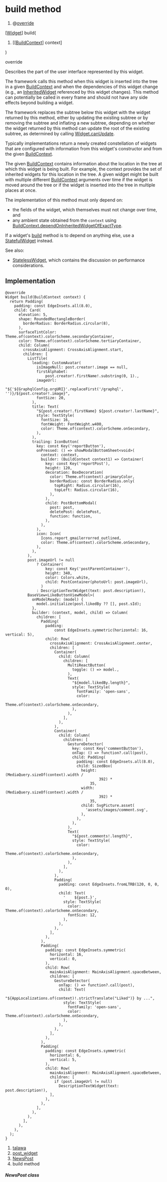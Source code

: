 
<div>

# build method

</div>


<div>

1.  @[override](https://api.flutter.dev/flutter/dart-core/override-constant.html)

</div>

[[Widget](https://api.flutter.dev/flutter/widgets/Widget-class.html)]
build(

1.  [[[BuildContext](https://api.flutter.dev/flutter/widgets/BuildContext-class.md)]
    context]

)


override




Describes the part of the user interface represented by this widget.

The framework calls this method when this widget is inserted into the
tree in a given
[BuildContext](https://api.flutter.dev/flutter/widgets/BuildContext-class.html)
and when the dependencies of this widget change (e.g., an
[InheritedWidget](https://api.flutter.dev/flutter/widgets/InheritedWidget-class.md)
referenced by this widget changes). This method can potentially be
called in every frame and should not have any side effects beyond
building a widget.

The framework replaces the subtree below this widget with the widget
returned by this method, either by updating the existing subtree or by
removing the subtree and inflating a new subtree, depending on whether
the widget returned by this method can update the root of the existing
subtree, as determined by calling
[Widget.canUpdate](https://api.flutter.dev/flutter/widgets/Widget/canUpdate.html).

Typically implementations return a newly created constellation of
widgets that are configured with information from this widget\'s
constructor and from the given
[BuildContext](https://api.flutter.dev/flutter/widgets/BuildContext-class.html).

The given
[BuildContext](https://api.flutter.dev/flutter/widgets/BuildContext-class.html)
contains information about the location in the tree at which this widget
is being built. For example, the context provides the set of inherited
widgets for this location in the tree. A given widget might be built
with multiple different
[BuildContext](https://api.flutter.dev/flutter/widgets/BuildContext-class.html)
arguments over time if the widget is moved around the tree or if the
widget is inserted into the tree in multiple places at once.

The implementation of this method must only depend on:

-   the fields of the widget, which themselves must not change over
    time, and
-   any ambient state obtained from the `context` using
    [BuildContext.dependOnInheritedWidgetOfExactType](https://api.flutter.dev/flutter/widgets/BuildContext/dependOnInheritedWidgetOfExactType.html).

If a widget\'s [build](../../widgets_post_widget/NewsPost/build.md)
method is to depend on anything else, use a
[StatefulWidget](https://api.flutter.dev/flutter/widgets/StatefulWidget-class.html)
instead.

See also:

-   [StatelessWidget](https://api.flutter.dev/flutter/widgets/StatelessWidget-class.html),
    which contains the discussion on performance considerations.



## Implementation

``` language-dart
@override
Widget build(BuildContext context) {
  return Padding(
    padding: const EdgeInsets.all(8.0),
    child: Card(
      elevation: 5,
      shape: RoundedRectangleBorder(
        borderRadius: BorderRadius.circular(8),
      ),
      surfaceTintColor: Theme.of(context).colorScheme.secondaryContainer,
      color: Theme.of(context).colorScheme.tertiaryContainer,
      child: Column(
        crossAxisAlignment: CrossAxisAlignment.start,
        children: [
          ListTile(
            leading: CustomAvatar(
              isImageNull: post.creator!.image == null,
              firstAlphabet:
                  post.creator!.firstName!.substring(0, 1).,
              imageUrl:
                  "${'${GraphqlConfig.orgURI}'.replaceFirst('/graphql', '')}/${post.creator!.image}",
              fontSize: 20,
            ),
            title: Text(
              "${post.creator!.firstName} ${post.creator!.lastName}",
              style: TextStyle(
                fontSize: 16,
                fontWeight: FontWeight.w400,
                color: Theme.of(context).colorScheme.onSecondary,
              ),
            ),
            trailing: IconButton(
              key: const Key('reportButton'),
              onPressed: () => showModalBottomSheet<void>(
                context: context,
                builder: (BuildContext context1) => Container(
                  key: const Key('reportPost'),
                  height: 120,
                  decoration: BoxDecoration(
                    color: Theme.of(context).primaryColor,
                    borderRadius: const BorderRadius.only(
                      topRight: Radius.circular(16),
                      topLeft: Radius.circular(16),
                    ),
                  ),
                  child: PostBottomModal(
                    post: post,
                    deletePost: deletePost,
                    function: function,
                  ),
                ),
              ),
              icon: Icon(
                Icons.report_gmailerrorred_outlined,
                color: Theme.of(context).colorScheme.onSecondary,
              ),
            ),
          ),
          post.imageUrl != null
              ? Container(
                  key: const Key('postParentContainer'),
                  height: 340,
                  color: Colors.white,
                  child: PostContainer(photoUrl: post.imageUrl),
                )
              : DescriptionTextWidget(text: post.description!),
          BaseView<LikeButtonViewModel>(
            onModelReady: (model) {
              model.initialize(post.likedBy ?? [], post.sId);
            },
            builder: (context, model, child) => Column(
              children: [
                Padding(
                  padding:
                      const EdgeInsets.symmetric(horizontal: 16, vertical: 5),
                  child: Row(
                    crossAxisAlignment: CrossAxisAlignment.center,
                    children: [
                      Container(
                        child: Column(
                          children: [
                            MultiReactButton(
                              toggle: () => model.,
                            ),
                            Text(
                              "${model.likedBy.length}",
                              style: TextStyle(
                                fontFamily: 'open-sans',
                                color:
                                    Theme.of(context).colorScheme.onSecondary,
                              ),
                            ),
                          ],
                        ),
                      ),
                      Container(
                        child: Column(
                          children: [
                            GestureDetector(
                              key: const Key('commentButton'),
                              onTap: () => function?.call(post),
                              child: Padding(
                                padding: const EdgeInsets.all(8.0),
                                child: SizedBox(
                                  height: (MediaQuery.sizeOf(context).width /
                                          392) *
                                      35,
                                  width: (MediaQuery.sizeOf(context).width /
                                          392) *
                                      35,
                                  child: SvgPicture.asset(
                                    'assets/images/comment.svg',
                                  ),
                                ),
                              ),
                            ),
                            Text(
                              "${post.comments!.length}",
                              style: TextStyle(
                                color:
                                    Theme.of(context).colorScheme.onSecondary,
                              ),
                            ),
                          ],
                        ),
                      ),
                      Padding(
                        padding: const EdgeInsets.fromLTRB(120, 0, 0, 0),
                        child: Text(
                          '    ${post.}',
                          style: TextStyle(
                            color: Theme.of(context).colorScheme.onSecondary,
                            fontSize: 12,
                          ),
                        ),
                      ),
                    ],
                  ),
                ),
                Padding(
                  padding: const EdgeInsets.symmetric(
                    horizontal: 16,
                    vertical: 0,
                  ),
                  child: Row(
                    mainAxisAlignment: MainAxisAlignment.spaceBetween,
                    children: [
                      GestureDetector(
                        onTap: () => function?.call(post),
                        child: Text(
                          "${AppLocalizations.of(context)!.strictTranslate("Liked")} by ...",
                          style: TextStyle(
                            fontFamily: 'open-sans',
                            color: Theme.of(context).colorScheme.onSecondary,
                          ),
                        ),
                      ),
                    ],
                  ),
                ),
                Padding(
                  padding: const EdgeInsets.symmetric(
                    horizontal: 6,
                    vertical: 5,
                  ),
                  child: Row(
                    mainAxisAlignment: MainAxisAlignment.spaceBetween,
                    children: [
                      if (post.imageUrl != null)
                        DescriptionTextWidget(text: post.description!),
                    ],
                  ),
                ),
              ],
            ),
          ),
        ],
      ),
    ),
  );
}
```







1.  [talawa](../../index.md)
2.  [post_widget](../../widgets_post_widget/)
3.  [NewsPost](../../widgets_post_widget/NewsPost-class.md)
4.  build method

##### NewsPost class







